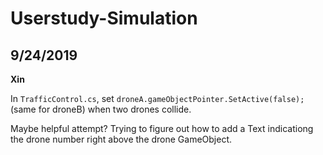 # Userstudy-Simulation
## 9/24/2019
**Xin**


 In `TrafficControl.cs`, set `droneA.gameObjectPointer.SetActive(false);`(same for droneB) when two drones collide.


 Maybe helpful attempt? Trying to figure out how to add a Text indicationg the drone number right above the drone GameObject.

 
